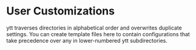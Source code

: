 # User Customizations

ytt traverses directories in alphabetical order and overwrites duplicate settings. You can create template files here to contain configurations that take precedence over any in lower-numbered ytt subdirectories.